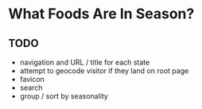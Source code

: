 # What Foods Are In Season?

## TODO
* navigation and URL / title for each state
* attempt to geocode visitor if they land on root page
* favicon
* search
* group / sort by seasonality
